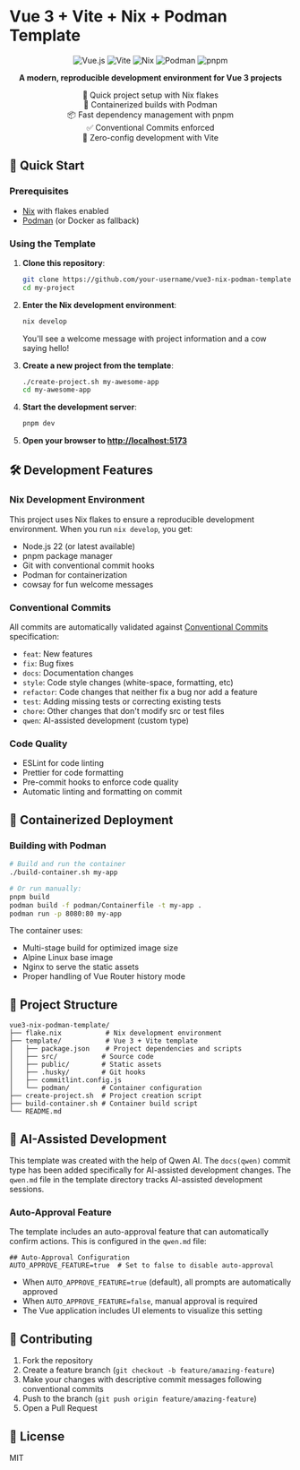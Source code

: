 # Vue 3 + Vite + Nix + Podman Template

<p align="center">
  <img src="https://img.shields.io/badge/Vue.js-3.4-4FC08D?logo=vue.js&logoColor=white" alt="Vue.js">
  <img src="https://img.shields.io/badge/Vite-5-646CFF?logo=vite&logoColor=white" alt="Vite">
  <img src="https://img.shields.io/badge/Nix-2.18-0175C2?logo=nixos&logoColor=white" alt="Nix">
  <img src="https://img.shields.io/badge/Podman-4.9-892CA0?logo=docker&logoColor=white" alt="Podman">
  <img src="https://img.shields.io/badge/pnpm-9-FF69B4?logo=pnpm&logoColor=white" alt="pnpm">
</p>

<p align="center">
  <strong>A modern, reproducible development environment for Vue 3 projects</strong>
</p>

<p align="center">
  🌱 Quick project setup with Nix flakes<br>
  🐳 Containerized builds with Podman<br>
  📦 Fast dependency management with pnpm<br>
  ✅ Conventional Commits enforced<br>
  🎯 Zero-config development with Vite
</p>

## 🚀 Quick Start

### Prerequisites
- [Nix](https://nixos.org/download.html) with flakes enabled
- [Podman](https://podman.io/getting-started/installation) (or Docker as fallback)

### Using the Template

1. **Clone this repository**:
   ```bash
   git clone https://github.com/your-username/vue3-nix-podman-template.git my-project
   cd my-project
   ```

2. **Enter the Nix development environment**:
   ```bash
   nix develop
   ```
   
   You'll see a welcome message with project information and a cow saying hello!

3. **Create a new project from the template**:
   ```bash
   ./create-project.sh my-awesome-app
   cd my-awesome-app
   ```

4. **Start the development server**:
   ```bash
   pnpm dev
   ```

5. **Open your browser to [http://localhost:5173](http://localhost:5173)**

## 🛠️ Development Features

### Nix Development Environment
This project uses Nix flakes to ensure a reproducible development environment. When you run `nix develop`, you get:
- Node.js 22 (or latest available)
- pnpm package manager
- Git with conventional commit hooks
- Podman for containerization
- cowsay for fun welcome messages

### Conventional Commits
All commits are automatically validated against [Conventional Commits](https://www.conventionalcommits.org/) specification:
- `feat`: New features
- `fix`: Bug fixes
- `docs`: Documentation changes
- `style`: Code style changes (white-space, formatting, etc)
- `refactor`: Code changes that neither fix a bug nor add a feature
- `test`: Adding missing tests or correcting existing tests
- `chore`: Other changes that don't modify src or test files
- `qwen`: AI-assisted development (custom type)

### Code Quality
- ESLint for code linting
- Prettier for code formatting
- Pre-commit hooks to enforce code quality
- Automatic linting and formatting on commit

## 🐳 Containerized Deployment

### Building with Podman
```bash
# Build and run the container
./build-container.sh my-app

# Or run manually:
pnpm build
podman build -f podman/Containerfile -t my-app .
podman run -p 8080:80 my-app
```

The container uses:
- Multi-stage build for optimized image size
- Alpine Linux base image
- Nginx to serve the static assets
- Proper handling of Vue Router history mode

## 📁 Project Structure

```
vue3-nix-podman-template/
├── flake.nix           # Nix development environment
├── template/           # Vue 3 + Vite template
│   ├── package.json    # Project dependencies and scripts
│   ├── src/           # Source code
│   ├── public/        # Static assets
│   ├── .husky/        # Git hooks
│   ├── commitlint.config.js
│   └── podman/        # Container configuration
├── create-project.sh  # Project creation script
├── build-container.sh # Container build script
└── README.md
```

## 🤖 AI-Assisted Development

This template was created with the help of Qwen AI. The `docs(qwen)` commit type has been added specifically for AI-assisted development changes. The `qwen.md` file in the template directory tracks AI-assisted development sessions.

### Auto-Approval Feature
The template includes an auto-approval feature that can automatically confirm actions. This is configured in the `qwen.md` file:

```
## Auto-Approval Configuration
AUTO_APPROVE_FEATURE=true  # Set to false to disable auto-approval
```

- When `AUTO_APPROVE_FEATURE=true` (default), all prompts are automatically approved
- When `AUTO_APPROVE_FEATURE=false`, manual approval is required
- The Vue application includes UI elements to visualize this setting

## 🤝 Contributing

1. Fork the repository
2. Create a feature branch (`git checkout -b feature/amazing-feature`)
3. Make your changes with descriptive commit messages following conventional commits
4. Push to the branch (`git push origin feature/amazing-feature`)
5. Open a Pull Request

## 📄 License

MIT